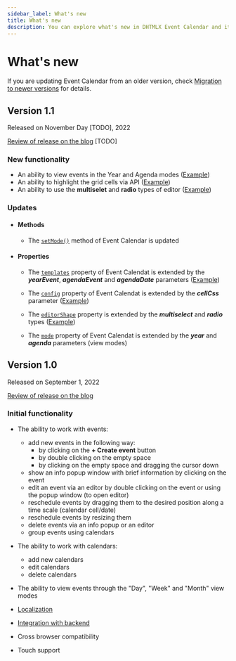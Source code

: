 ```yaml
---
sidebar_label: What's new
title: What's new
description: You can explore what's new in DHTMLX Event Calendar and its release history in the documentation of the DHTMLX JavaScript UI library. Browse developer guides and API reference, try out code examples and live demos, and download a free 30-day evaluation version of DHTMLX Event Calendar.
---
```


# What's new

If you are updating Event Calendar from an older version, check [Migration to newer versions](news/migration.md) for details.

## Version 1.1

Released on November Day [TODO], 2022

[Review of release on the blog](https://dhtmlx.com/blog/meet-dhtmlx-event-calendar-v1-1/) [TODO]

### New functionality

- An ability to view events in the Year and Agenda modes ([Example](https://snippet.dhtmlx.com/6nl72051))
- An ability to highlight the grid cells via API ([Example](https://snippet.dhtmlx.com/z03jrdu4))
- An ability to use the **multiselet** and **radio** types of editor ([Example](https://snippet.dhtmlx.com/bxwdj1rt))

### Updates

- #### Methods

    - The [`setMode()`](../../api/methods/js_eventcalendar_setmode_method) method of Event Calendar is updated

- #### Properties

    - The [`templates`](../../api/config/js_eventcalendar_templates_config) property of Event Calendat is extended by the ***yearEvent***, ***agendaEvent*** and ***agendaDate*** parameters ([Example](https://snippet.dhtmlx.com/6nl72051))

    - The [`config`](../../api/config/js_eventcalendar_config_config) property of Event Calendat is extended by the ***cellCss*** parameter ([Example](https://snippet.dhtmlx.com/z03jrdu4))

    - The [`editorShape`](../../api/config/js_eventcalendar_editorshape_config) property is extended by the ***multiselect*** and ***radio*** types ([Example](https://snippet.dhtmlx.com/bxwdj1rt))

    - The [`mode`](../../api/config/js_eventcalendar_mode_config) property of Event Calendat is extended by the ***year*** and ***agenda*** parameters (view modes)

## Version 1.0

Released on September 1, 2022

[Review of release on the blog](https://dhtmlx.com/blog/meet-dhtmlx-event-calendar-v1-0/)

### Initial functionality

- The ability to work with events:
    - add new events in the following way:
        - by clicking on the **+ Create event** button
        - by double clicking on the empty space
        - by clicking on the empty space and dragging the cursor down
    - show an info popup window with brief information by clicking on the event
    - edit an event via an editor by double clicking on the event or using the popup window (to open editor)
    - reschedule events by dragging them to the desired position along a time scale (calendar cell/date)
    - reschedule events by resizing them
    - delete events via an info popup or an editor
    - group events using calendars

- The ability to work with calendars:
    - add new calendars
    - edit calendars
    - delete calendars

- The ability to view events through the "Day", "Week" and "Month" view modes

- [Localization](../../guides/localization)
- [Integration with backend](../../guides/working_with_server)
- Cross browser compatibility
- Touch support